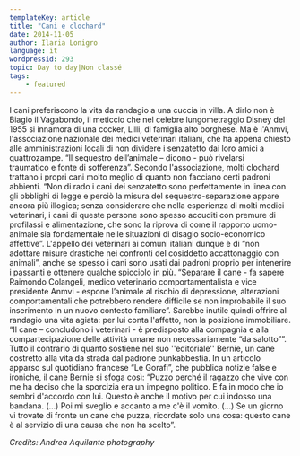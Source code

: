 ```yaml
---
templateKey: article
title: "Cani e clochard"
date: 2014-11-05
author: Ilaria Lonigro
language: it
wordpressid: 293
topic: Day to day|Non classé
tags:
    - featured
---
```


I cani preferiscono la vita da randagio a una cuccia in villa. A dirlo non è Biagio il Vagabondo, il meticcio che nel celebre lungometraggio Disney del 1955 si innamora di una cocker, Lilli, di famiglia alto borghese. Ma è l'Anmvi, l'associazione nazionale dei medici veterinari italiani, che ha appena chiesto alle amministrazioni locali di non dividere i senzatetto dai loro amici a quattrozampe. “Il sequestro dell’animale – dicono - può rivelarsi traumatico e fonte di sofferenza”.
Secondo l'associazione, molti clochard trattano i propri cani molto meglio di quanto non facciano certi padroni abbienti. “Non di rado i cani dei senzatetto sono perfettamente in linea con gli obblighi di legge e perciò la misura del sequestro-separazione appare ancora più illogica; senza considerare che nella esperienza di molti medici veterinari, i cani di queste persone sono spesso accuditi con premure di profilassi e alimentazione, che sono la riprova di come il rapporto uomo-animale sia fondamentale nelle situazioni di disagio socio-economico affettive”.
L'appello dei veterinari ai comuni italiani dunque è di “non adottare misure drastiche nei confronti del cosiddetto accattonaggio con animali”, anche se spesso i cani sono usati dai padroni proprio per intenerire i passanti e ottenere qualche spicciolo in più.
“Separare il cane - fa sapere Raimondo Colangeli, medico veterinario comportamentalista e vice presidente Anmvi - espone l’animale al rischio di depressione, alterazioni comportamentali che potrebbero rendere difficile se non improbabile il suo inserimento in un nuovo contesto familiare”. Sarebbe inutile quindi offrire al randagio una vita agiata: per lui conta l'affetto, non la posizione immobiliare. “Il cane – concludono i veterinari - è predisposto alla compagnia e alla compartecipazione delle attività umane non necessariamente “da salotto””.
Tutto il contrario di quanto sostiene nel suo ''editoriale'' Bernie, un cane costretto alla vita da strada dal padrone punkabbestia. In un articolo apparso sul quotidiano francese “Le Gorafi”, che pubblica notizie false e ironiche, il cane Bernie si sfoga così: “Puzzo perché il ragazzo che vive con me ha deciso che la sporcizia era un impegno politico. E fa in modo che io sembri d'accordo con lui. Questo è anche il motivo per cui indosso una bandana. (…) Poi mi sveglio e accanto a me c'è il vomito. (…) Se un giorno vi trovate di fronte un cane che puzza, ricordate solo una cosa: questo cane è al servizio di una causa che non ha scelto”.

<em>Credits: Andrea Aquilante photography</em>
